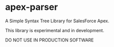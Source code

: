 # apex-parser
A Simple Syntax Tree Library for SalesForce Apex.

This library is experimental and in development.

DO NOT USE IN PRODUCTION SOFTWARE